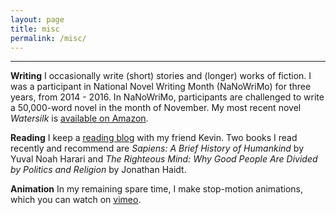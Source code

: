 ```yaml
---
layout: page
title: misc
permalink: /misc/
---
```


---

**Writing** I occasionally write (short) stories and (longer) works of fiction. I was a participant in National Novel Writing Month (NaNoWriMo) for three years, from 2014 - 2016. In NaNoWriMo, participants are challenged to write a 50,000-word novel in the month of November. My most recent novel *Watersilk* is [available on Amazon](https://www.amazon.com/Watersilk-Albert-Kuo/dp/1540777790). 

**Reading** I keep a [reading blog](https://albertandkevin.wordpress.com/) with my friend Kevin. Two books I read recently and recommend are *Sapiens: A Brief History of Humankind* by Yuval Noah Harari and *The Righteous Mind: Why Good People Are Divided by Politics and Religion* by Jonathan Haidt. 

**Animation** In my remaining spare time, I make stop-motion animations, which you can watch on [vimeo](https://vimeo.com/albertkuo). 

